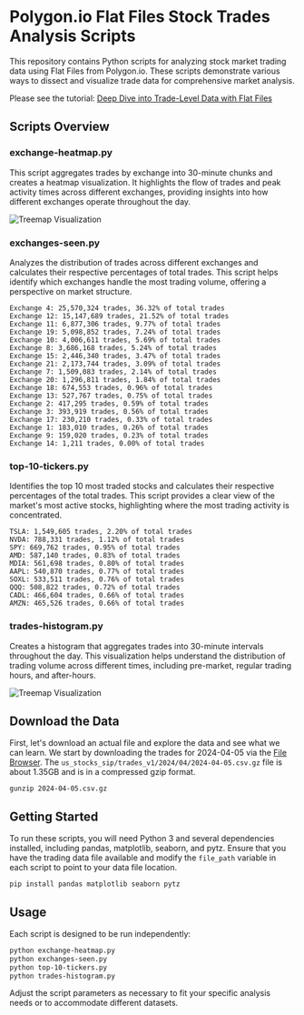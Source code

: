 # Polygon.io Flat Files Stock Trades Analysis Scripts

This repository contains Python scripts for analyzing stock market trading data using Flat Files from Polygon.io. These scripts demonstrate various ways to dissect and visualize trade data for comprehensive market analysis.

Please see the tutorial: [Deep Dive into Trade-Level Data with Flat Files](https://polygon.theedman.com:8000/blog/insights-from-trade-level-data)

## Scripts Overview

### **exchange-heatmap.py**
This script aggregates trades by exchange into 30-minute chunks and creates a heatmap visualization. It highlights the flow of trades and peak activity times across different exchanges, providing insights into how different exchanges operate throughout the day.

![Treemap Visualization](./heatmap.png)

### **exchanges-seen.py**
Analyzes the distribution of trades across different exchanges and calculates their respective percentages of total trades. This script helps identify which exchanges handle the most trading volume, offering a perspective on market structure.

```
Exchange 4: 25,570,324 trades, 36.32% of total trades
Exchange 12: 15,147,689 trades, 21.52% of total trades
Exchange 11: 6,877,306 trades, 9.77% of total trades
Exchange 19: 5,098,852 trades, 7.24% of total trades
Exchange 10: 4,006,611 trades, 5.69% of total trades
Exchange 8: 3,686,168 trades, 5.24% of total trades
Exchange 15: 2,446,340 trades, 3.47% of total trades
Exchange 21: 2,173,744 trades, 3.09% of total trades
Exchange 7: 1,509,083 trades, 2.14% of total trades
Exchange 20: 1,296,811 trades, 1.84% of total trades
Exchange 18: 674,553 trades, 0.96% of total trades
Exchange 13: 527,767 trades, 0.75% of total trades
Exchange 2: 417,295 trades, 0.59% of total trades
Exchange 3: 393,919 trades, 0.56% of total trades
Exchange 17: 230,210 trades, 0.33% of total trades
Exchange 1: 183,010 trades, 0.26% of total trades
Exchange 9: 159,020 trades, 0.23% of total trades
Exchange 14: 1,211 trades, 0.00% of total trades
```

### **top-10-tickers.py**
Identifies the top 10 most traded stocks and calculates their respective percentages of the total trades. This script provides a clear view of the market's most active stocks, highlighting where the most trading activity is concentrated.

```
TSLA: 1,549,605 trades, 2.20% of total trades
NVDA: 788,331 trades, 1.12% of total trades
SPY: 669,762 trades, 0.95% of total trades
AMD: 587,140 trades, 0.83% of total trades
MDIA: 561,698 trades, 0.80% of total trades
AAPL: 540,870 trades, 0.77% of total trades
SOXL: 533,511 trades, 0.76% of total trades
QQQ: 508,822 trades, 0.72% of total trades
CADL: 466,604 trades, 0.66% of total trades
AMZN: 465,526 trades, 0.66% of total trades
```

### **trades-histogram.py**
Creates a histogram that aggregates trades into 30-minute intervals throughout the day. This visualization helps understand the distribution of trading volume across different times, including pre-market, regular trading hours, and after-hours.

![Treemap Visualization](./histogram.png)

## Download the Data

First, let's download an actual file and explore the data and see what we can learn. We start by downloading the trades for 2024-04-05 via the [File Browser](https://polygon.theedman.com:8000/flat-files/stocks-trades/2024/04). The `us_stocks_sip/trades_v1/2024/04/2024-04-05.csv.gz` file is about 1.35GB and is in a compressed gzip format.

```
gunzip 2024-04-05.csv.gz
```

## Getting Started

To run these scripts, you will need Python 3 and several dependencies installed, including pandas, matplotlib, seaborn, and pytz. Ensure that you have the trading data file available and modify the `file_path` variable in each script to point to your data file location.

```
pip install pandas matplotlib seaborn pytz
```

## Usage

Each script is designed to be run independently:

```bash
python exchange-heatmap.py
python exchanges-seen.py
python top-10-tickers.py
python trades-histogram.py
```

Adjust the script parameters as necessary to fit your specific analysis needs or to accommodate different datasets.